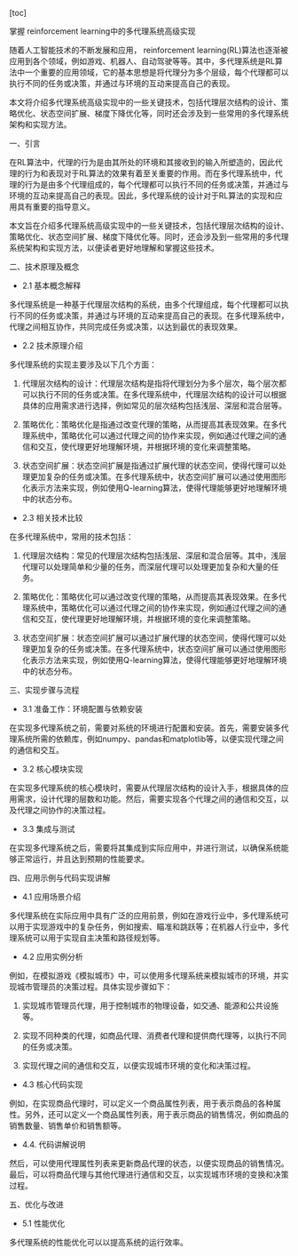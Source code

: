 
[toc]                    
                
                
掌握 reinforcement learning中的多代理系统高级实现

随着人工智能技术的不断发展和应用， reinforcement learning(RL)算法也逐渐被应用到各个领域，例如游戏、机器人、自动驾驶等等。其中，多代理系统是RL算法中一个重要的应用领域，它的基本思想是将代理分为多个层级，每个代理都可以执行不同的任务或决策，并通过与环境的互动来提高自己的表现。

本文将介绍多代理系统高级实现中的一些关键技术，包括代理层次结构的设计、策略优化、状态空间扩展、梯度下降优化等，同时还会涉及到一些常用的多代理系统架构和实现方法。

一、引言

在RL算法中，代理的行为是由其所处的环境和其接收到的输入所塑造的，因此代理的行为和表现对于RL算法的效果有着至关重要的作用。而在多代理系统中，代理的行为是由多个代理组成的，每个代理都可以执行不同的任务或决策，并通过与环境的互动来提高自己的表现。因此，多代理系统的设计对于RL算法的实现和应用具有重要的指导意义。

本文旨在介绍多代理系统高级实现中的一些关键技术，包括代理层次结构的设计、策略优化、状态空间扩展、梯度下降优化等。同时，还会涉及到一些常用的多代理系统架构和实现方法，以便读者更好地理解和掌握这些技术。

二、技术原理及概念

- 2.1 基本概念解释

多代理系统是一种基于代理层次结构的系统，由多个代理组成，每个代理都可以执行不同的任务或决策，并通过与环境的互动来提高自己的表现。在多代理系统中，代理之间相互协作，共同完成任务或决策，以达到最优的表现效果。

- 2.2 技术原理介绍

多代理系统的实现主要涉及以下几个方面：

1. 代理层次结构的设计：代理层次结构是指将代理划分为多个层次，每个层次都可以执行不同的任务或决策。在多代理系统中，代理层次结构的设计可以根据具体的应用需求进行选择，例如常见的层次结构包括浅层、深层和混合层等。

2. 策略优化：策略优化是指通过改变代理的策略，从而提高其表现效果。在多代理系统中，策略优化可以通过代理之间的协作来实现，例如通过代理之间的通信和交互，使代理更好地理解环境，并根据环境的变化来调整策略。

3. 状态空间扩展：状态空间扩展是指通过扩展代理的状态空间，使得代理可以处理更加复杂的任务或决策。在多代理系统中，状态空间扩展可以通过使用图形化表示方法来实现，例如使用Q-learning算法，使得代理能够更好地理解环境中的状态分布。

- 2.3 相关技术比较

在多代理系统中，常用的技术包括：

1. 代理层次结构：常见的代理层次结构包括浅层、深层和混合层等。其中，浅层代理可以处理简单和少量的任务，而深层代理可以处理更加复杂和大量的任务。

2. 策略优化：策略优化可以通过改变代理的策略，从而提高其表现效果。在多代理系统中，策略优化可以通过代理之间的协作来实现，例如通过代理之间的通信和交互，使代理更好地理解环境，并根据环境的变化来调整策略。

3. 状态空间扩展：状态空间扩展可以通过扩展代理的状态空间，使得代理可以处理更加复杂的任务或决策。在多代理系统中，状态空间扩展可以通过使用图形化表示方法来实现，例如使用Q-learning算法，使得代理能够更好地理解环境中的状态分布。

三、实现步骤与流程

- 3.1 准备工作：环境配置与依赖安装

在实现多代理系统之前，需要对系统的环境进行配置和安装。首先，需要安装多代理系统所需的依赖库，例如numpy、pandas和matplotlib等，以便实现代理之间的通信和交互。

- 3.2 核心模块实现

在实现多代理系统的核心模块时，需要从代理层次结构的设计入手，根据具体的应用需求，设计代理的层数和功能。然后，需要实现各个代理之间的通信和交互，以及代理之间协作的决策过程。

- 3.3 集成与测试

在实现多代理系统之后，需要将其集成到实际应用中，并进行测试，以确保系统能够正常运行，并且达到预期的性能要求。

四、应用示例与代码实现讲解

- 4.1 应用场景介绍

多代理系统在实际应用中具有广泛的应用前景，例如在游戏行业中，多代理系统可以用于实现游戏中的复杂任务，例如搜索、瞄准和跳跃等；在机器人行业中，多代理系统可以用于实现自主决策和路径规划等。

- 4.2 应用实例分析

例如，在模拟游戏《模拟城市》中，可以使用多代理系统来模拟城市的环境，并实现城市管理员的决策过程。具体实现步骤如下：

1. 实现城市管理员代理，用于控制城市的物理设备，如交通、能源和公共设施等。

2. 实现不同种类的代理，如商品代理、消费者代理和提供商代理等，以执行不同的任务或决策。

3. 实现代理之间的通信和交互，以便实现城市环境的变化和决策过程。

- 4.3 核心代码实现

例如，在实现商品代理时，可以定义一个商品属性列表，用于表示商品的各种属性。另外，还可以定义一个商品属性列表，用于表示商品的销售情况，例如商品的销售数量、销售单价和销售额等。

- 4.4. 代码讲解说明

然后，可以使用代理属性列表来更新商品代理的状态，以便实现商品的销售情况。最后，可以将商品代理与其他代理进行通信和交互，以实现城市环境的变换和决策过程。

五、优化与改进

- 5.1 性能优化

多代理系统的性能优化可以以提高系统的运行效率。

